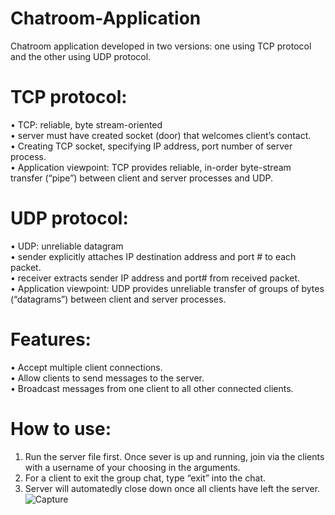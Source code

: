 # Chatroom-Application
Chatroom application developed in two versions: one using TCP protocol and the other using UDP protocol.

# TCP protocol:
•	TCP: reliable, byte stream-oriented <br />
•	server must have created socket (door) that welcomes client’s contact. <br />
•	Creating TCP socket, specifying IP address, port number of server process. <br />
•	Application viewpoint: TCP provides reliable, in-order byte-stream transfer (“pipe”) between client and server processes and UDP. <br />

# UDP protocol: 
•	UDP: unreliable datagram <br />
•	sender explicitly attaches IP destination address and port # to each packet. <br />
•	receiver extracts sender IP address and port# from received packet. <br />
•	Application viewpoint: UDP provides unreliable transfer of groups of bytes (“datagrams”) between client and server processes. <br />


# Features:
•	Accept multiple client connections. <br />
•	Allow clients to send messages to the server. <br />
•	Broadcast messages from one client to all other connected clients. <br />

# How to use:
1.	Run the server file first. Once sever is up and running, join via the clients with a username of your choosing in the arguments.
2.	For a client to exit the group chat, type “exit” into the chat.
3.	Server will automatedly close down once all clients have left the server.
![Capture](https://github.com/Rbiern/Chatroom-Application/assets/156489385/187200ef-f89c-40d9-9a4c-a80c75841ee5)
